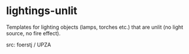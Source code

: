 # lightings-unlit

Templates for lighting objects (lamps, torches etc.) that are unlit (no light source, no fire effect).

src: foerstj / UPZA
